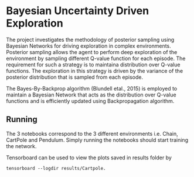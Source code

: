 # Bayesian Uncertainty Driven Exploration

The project investigates the methodology of posterior sampling using Bayesian Networks for driving exploration in complex environments. Posterior sampling allows the agent to perform deep exploration of the environment by sampling different Q-value function for each episode. The requirement for such a strategy is to maintaina distribution over Q-value functions. The exploration in this strategy is driven by the variance of the posterior distribution that is sampled from each episode. 

The Bayes-By-Backprop algorithm (Blundell etal., 2015) is employed to maintain a Bayesian Network that acts as the distribution over Q-value functions and is efficiently updated using Backpropagation algorithm.

## Running

The 3 notebooks correspond to the 3 different environments i.e. Chain, CartPole and Pendulum. 
Simply running the notebooks should start training the network.

Tensorboard can be used to view the plots saved in results folder by 

```
tensorboard --logdir results/Cartpole.
```